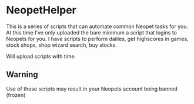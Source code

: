 # NeopetHelper
This is a series of scripts that can automate common Neopet tasks for you. At this time I've only uploaded the bare minimum a script that logins to Neopets for you. I have scripts to perform dailies, get highscores in games, stock shops, shop wizard search, buy stocks.

Will upload scripts with time.

## Warning
Use of these scripts may result in your Neopets account being banned (frozen)
